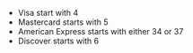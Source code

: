 - Visa start with 4
- Mastercard starts with 5
- American Express starts with either 34 or 37
- Discover starts with 6